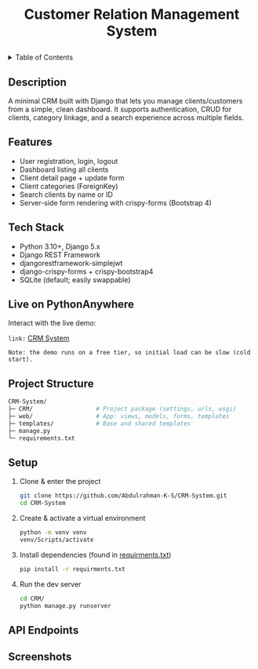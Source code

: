 # <p align='center'> Customer Relation Management System</p>

<details>

<summary>Table of Contents</summary>

- [Description](#description)
- [Features](#features)
- [Tech Stack](#tech-stack)
- [Live On PythonAnywhere](#live-on-pythonanywhere)
- [Project Strucutre](#project-structure)
- [Setup](#setup)
- [API Endpoints](#api-endpoints)
- [Screenshots](#screenshots)

</details>

## Description
A minimal CRM built with Django that lets you manage clients/customers from a simple, clean dashboard. It supports authentication, CRUD for clients, category linkage, and a search experience across multiple fields.

## Features

- User registration, login, logout
- Dashboard listing all clients
- Client detail page + update form
- Client categories (ForeignKey)
- Search clients by name or ID
- Server-side form rendering with crispy-forms (Bootstrap 4)

## Tech Stack

- Python 3.10+, Django 5.x
- Django REST Framework
- djangorestframework-simplejwt
- django-crispy-forms + crispy-bootstrap4
- SQLite (default; easily swappable)

## Live on PythonAnywhere
Interact with the live demo:

`link:` [CRM System](https://abdulrahmanks.pythonanywhere.com/)

    Note: the demo runs on a free tier, so initial load can be slow (cold start).

## Project Structure
```bash
CRM-System/
├─ CRM/                  # Project package (settings, urls, wsgi)
├─ web/                  # App: views, models, forms, templates
├─ templates/            # Base and shared templates
├─ manage.py
└─ requirements.txt
```

## Setup

1. Clone & enter the project

    ```bash
    git clone https://github.com/Abdulrahman-K-S/CRM-System.git
    cd CRM-System
    ```

2. Create & activate a virtual environment
    ```bash
    python -m venv venv
    venv/Scripts/activate
    ```

3. Install dependencies (found in [requirments.txt](requirments.txt))
    ```bash
    pip install -r requirments.txt
    ```

4. Run the dev server
    ```bash
    cd CRM/
    python manage.py runserver
    ```

## API Endpoints

## Screenshots
